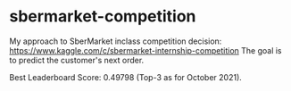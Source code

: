 # sbermarket-competition

My approach to SberMarket inclass competition decision: https://www.kaggle.com/c/sbermarket-internship-competition
The goal is to predict the customer's next order.

Best Leaderboard Score: 0.49798 (Top-3 as for October 2021).